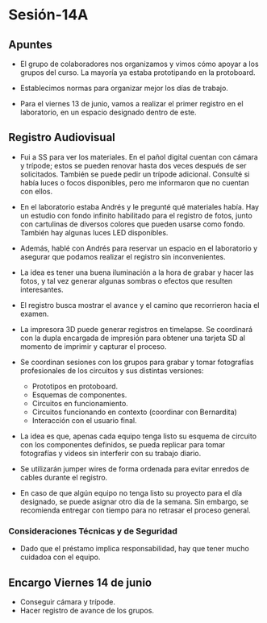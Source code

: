 # Sesión-14A
## Apuntes

* El grupo de colaboradores nos organizamos y vimos cómo apoyar a los grupos del curso. La mayoría ya estaba prototipando en la protoboard.

* Establecimos normas para organizar mejor los días de trabajo.

* Para el viernes 13 de junio, vamos a realizar el primer registro en el laboratorio, en un espacio designado dentro de este.

## Registro Audiovisual

* Fui a SS para ver los materiales. En el pañol digital cuentan con cámara y trípode; estos se pueden renovar hasta dos veces después de ser solicitados. También se puede pedir un trípode adicional. Consulté si había luces o focos disponibles, pero me informaron que no cuentan con ellos.

* En el laboratorio estaba Andrés y le pregunté qué materiales había. Hay un estudio con fondo infinito habilitado para el registro de fotos, junto con cartulinas de diversos colores que pueden usarse como fondo. También hay algunas luces LED disponibles.

* Además, hablé con Andrés para reservar un espacio en el laboratorio y asegurar que podamos realizar el registro sin inconvenientes.

* La idea es tener una buena iluminación a la hora de grabar y hacer las fotos, y tal vez generar algunas sombras o efectos que resulten interesantes.

* El registro busca mostrar el avance y el camino que recorrieron hacia el examen.

* La impresora 3D puede generar registros en timelapse. Se coordinará con la dupla encargada de impresión para obtener una tarjeta SD al momento de imprimir y capturar el proceso.

* Se coordinan sesiones con los grupos para grabar y tomar fotografías profesionales de los circuitos y sus distintas versiones:
  - Prototipos en protoboard.
  - Esquemas de componentes.
  - Circuitos en funcionamiento.
  - Circuitos funcionando en contexto (coordinar con Bernardita)
  - Interacción con el usuario final.

* La idea es que, apenas cada equipo tenga listo su esquema de circuito con los componentes definidos, se pueda replicar para tomar fotografías y videos sin interferir con su trabajo diario.

* Se utilizarán jumper wires de forma ordenada para evitar enredos de cables durante el registro.

* En caso de que algún equipo no tenga listo su proyecto para el día designado, se puede asignar otro día de la semana. Sin embargo, se recomienda entregar con tiempo para no retrasar el proceso general.

### Consideraciones Técnicas y de Seguridad

* Dado que el préstamo implica responsabilidad, hay que tener mucho cuidadoa con el equipo.

## Encargo Viernes 14 de junio
* Conseguir cámara y trípode. 
* Hacer registro de avance de los grupos.

